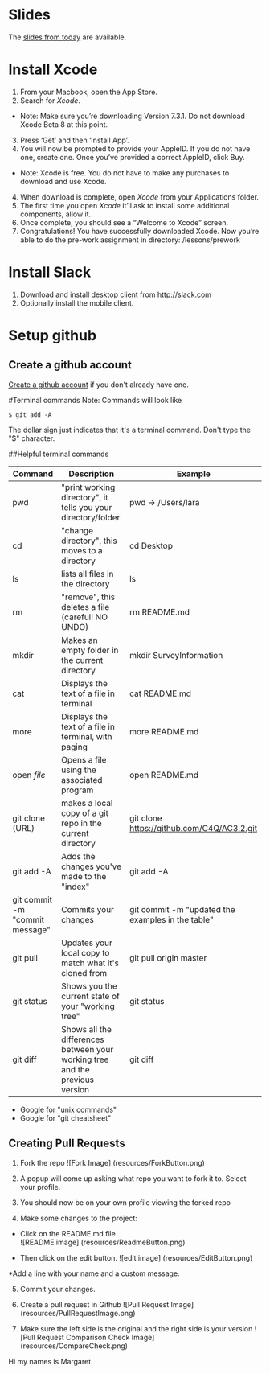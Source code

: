 # Slides

The [slides from today](https://docs.google.com/presentation/d/1S6h_P-BGW3njtCvbZaej6wt0SzOdlp1bslxiQh3MLPo/edit?usp=sharing) are available.

# Install Xcode

1. From your Macbook, open the App Store.
2. Search for *Xcode*.
  * Note: Make sure you’re downloading Version 7.3.1. Do not download Xcode Beta 8 at this point. 
3. Press ‘Get’ and then ‘Install App’. 
4. You will now be prompted to provide your AppleID. If you do not have one, create one. Once you’ve provided a correct AppleID, click Buy.
  * Note: Xcode is free. You do not have to make any purchases to download and use Xcode.
4. When download is complete, open *Xcode* from your Applications folder. 
5. The first time you open *Xcode* it’ll ask to install some additional components, allow it.
6. Once complete, you should see a “Welcome to Xcode” screen. 
7. Congratulations! You have successfully downloaded Xcode. Now you’re able to do the pre-work assignment in directory: /lessons/prework 

# Install Slack
1. Download and install desktop client from http://slack.com
2. Optionally install the mobile client.

# Setup github
## Create a github account

[Create a github account](http://github.com) if you don't already have one.

#Terminal commands
Note: Commands will look like 

```shell
$ git add -A
```
The dollar sign just indicates that it's a terminal command.  Don't type the "$" character.

##Helpful terminal commands

|Command |Description|Example|
|--------|-----------|-------|
| pwd    | "print working directory", it tells you your directory/folder | pwd -> /Users/lara |
| cd     | "change directory", this moves to a directory | cd Desktop |
| ls     | lists all files in the directory | ls |
| rm     | "remove", this deletes a file (careful! NO UNDO) | rm README.md |
| mkdir  | Makes an empty folder in the current directory | mkdir SurveyInformation |
| cat    | Displays the text of a file in terminal | cat README.md |
| more   | Displays the text of a file in terminal, with paging | more README.md |
| open _file_     | Opens a file using the associated program | open README.md |
| git clone (URL) | makes a local copy of a git repo in the current directory | git clone https://github.com/C4Q/AC3.2.git |
| git add -A | Adds the changes you've made to the "index"| git add -A |
| git commit -m "commit message" | Commits your changes | git commit -m "updated the examples in the table"
| git pull   | Updates your local copy to match what it's cloned from | git pull origin master |
| git status | Shows you the current state of your "working tree" | git status |
| git diff   | Shows all the differences between your working tree and the previous version | git diff |

* Google for "unix commands"
* Google for "git cheatsheet"

## Creating Pull Requests

1) Fork the repo
![Fork Image]
(resources/ForkButton.png)

2) A popup will come up asking what repo you want to fork it to. Select your profile.

3) You should now be on your own profile viewing the forked repo

4) Make some changes to the project:
* Click on the README.md file.  
![README image]
(resources/ReadmeButton.png)

* Then click on the edit button.
![edit image]
(resources/EditButton.png)

*Add a line with your name and a custom message.

5) Commit your changes.

6) Create a pull request in Github
![Pull Request Image]
(resources/PullRequestImage.png)

7) Make sure the left side is the original and the right side is your version
![Pull Request Comparison Check Image]
(resources/CompareCheck.png)

Hi my names is Margaret.
